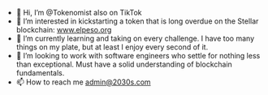 - 👋 Hi, I’m @Tokenomist also on TikTok
- 👀 I’m interested in kickstarting a token that is long overdue on the Stellar blockchain: www.elpeso.org
- 🌱 I’m currently learning and taking on every challenge. I have too many things on my plate, but at least I enjoy every second of it.
- 💞️ I’m looking to work with software engineers who settle for nothing less than exceptional. Must have a solid understanding of blockchain fundamentals.
- 📫 How to reach me admin@2030s.com

<!---
Tokenomist/Tokenomist is a ✨ special ✨ repository because its `README.md` (this file) appears on your GitHub profile.
You can click the Preview link to take a look at your changes.
--->
